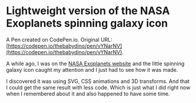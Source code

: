 # Lightweight version of the NASA Exoplanets spinning galaxy icon

A Pen created on CodePen.io. Original URL: [https://codepen.io/thebabydino/pen/vYNarNV](https://codepen.io/thebabydino/pen/vYNarNV).

A while ago, I was on the [NASA Exoplanets website](https://exoplanets.nasa.gov/) and the little spinning galaxy icon caught my attention and I just had to see how it was made.

I discovered it was using SVG, CSS animations and 3D transforms. And that I could get the same result with less code. Which is just what I did right now when I remembered about it and also happened to have some time.